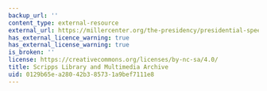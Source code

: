 ```yaml
---
backup_url: ''
content_type: external-resource
external_url: https://millercenter.org/the-presidency/presidential-speeches?field_president_target_id%5B31%5D=31#selected-tags
has_external_licence_warning: true
has_external_license_warning: true
is_broken: ''
license: https://creativecommons.org/licenses/by-nc-sa/4.0/
title: Scripps Library and Multimedia Archive
uid: 0129b65e-a280-42b3-8573-1a9bef7111e8
---
```

